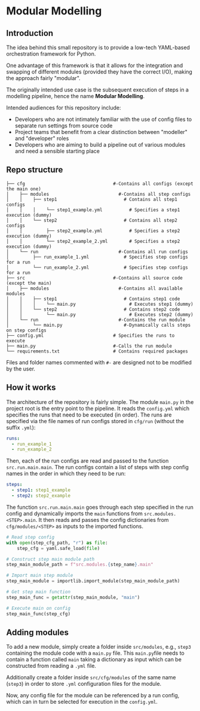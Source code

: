 # Modular Modelling

## Introduction

The idea behind this small repository is to provide a low-tech YAML-based orchestration framework for Python.

One advantage of this framework is that it allows for the integration and swapping of different modules
(provided they have the correct I/O),
making the approach fairly "modular".

The originally intended use case is the subsequent execution of steps in a modelling pipeline, hence the name **Modular Modelling**.

Intended audiences for this repository include:
- Developers who are not intimately familiar with the use of config files to separate run settings from source code
- Project teams that benefit from a clear distinction between "modeller" and "developer" roles
- Developers who are aiming to build a pipeline out of various modules and need a sensible starting place

## Repo structure

```shell
├── cfg                                 #-Contains all configs (except the main one)
│    ├── modules                          #-Contains all step configs
│    │    ├── step1                         # Contains all step1 configs
│    │    │    └── step1_example.yml          # Specifies a step1 execution (dummy)
│    │    └── step2                         # Contains all step2 configs
│    │         ├── step2_example.yml          # Specifies a step2 execution (dummy)
│    │         └── step2_example_2.yml        # Specifies a step2 execution (dummy)
│    └── run                              #-Contains all run configs
│         ├── run_example_1.yml             # Specifies step configs for a run
│         └── run_example_2.yml             # Specifies step configs for a run
├── src                                 #-Contains all source code (except the main)
│    ├── modules                          #-Contains all available modules
│    │    ├── step1                         # Contains step1 code
│    │    │    └── main.py                    # Executes step1 (dummy)
│    │    └── step2                         # Contains step2 code
│    │         └── main.py                    # Executes step2 (dummy)
│    └── run                              #-Contains the run module
│         └── main.py                       #-Dynamically calls steps on step configs
├── config.yml                          # Specifies the runs to execute
├── main.py                             #-Calls the run module
└── requirements.txt                    # Contains required packages
```

Files and folder names commented with `#-` are designed not to be modified by the user.

## How it works

The architecture of the repository is fairly simple.
The module `main.py` in the project root is the entry point to the pipeline.
It reads the `config.yml` which specifies the runs that need to be executed (in order).
The runs are specified via the file names of run configs stored in `cfg/run` (without the suffix `.yml`):
```YAML
runs:
  - run_example_1
  - run_example_2
```
Then, each of the run configs are read and passed to the function `src.run.main.main`.
The run configs contain a list of steps with step config names in the order in which they need to be run:
```YAML
steps:
  - step1: step1_example
  - step2: step2_example
```
The function `src.run.main.main` goes through each step specified in the run config and dynamically imports the `main` functions from `src.modules.<STEP>.main`.
It then reads and passes the config dictionaries from `cfg/modules/<STEP>` as inputs to the imported functions.
```python
# Read step config
with open(step_cfg_path, "r") as file:
    step_cfg = yaml.safe_load(file)

# Construct step main module path
step_main_module_path = f"src.modules.{step_name}.main"

# Import main step module
step_main_module = importlib.import_module(step_main_module_path)

# Get step main function
step_main_func = getattr(step_main_module, "main")

# Execute main on config
step_main_func(step_cfg)
```

## Adding modules

To add a new module, simply create a folder inside `src/modules`, e.g., `step3` containing the module code with a `main.py` file.
This `main.py`file needs to contain a function called `main` taking a dictionary as input which can be constructed from reading a `.yml` file.

Additionally create a folder inside `src/cfg/modules` of the same name (`step3`) in order to store `.yml` configuration files for the module.

Now, any config file for the module can be referenced by a run config, which can in turn be selected for execution in the `config.yml`.
